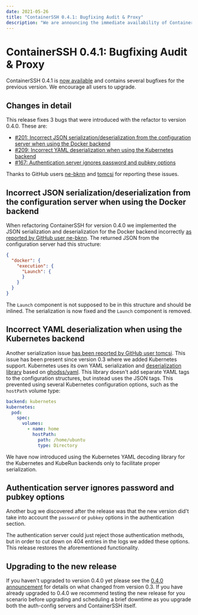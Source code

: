 ```yaml
---
date: 2021-05-26
title: "ContainerSSH 0.4.1: Bugfixing Audit & Proxy"
description: "We are announcing the immediate availability of ContainerSSH 0.4.1: Bugfixing Audit & Proxy"
---
```


# ContainerSSH 0.4.1: Bugfixing Audit & Proxy

ContainerSSH 0.4.1 is [now available](/downloads/) and contains several bugfixes for the previous version. We encourage all users to upgrade. 

<!-- more -->

## Changes in detail

This release fixes 3 bugs that were introduced with the refactor to version 0.4.0. These are:

- [#201: Incorrect JSON serialization/deserialization from the configuration server when using the Docker backend](https://github.com/containerssh/containerssh/issues/201)
- [#209: Incorrect YAML deserialization when using the Kubernetes backend](https://github.com/containerssh/containerssh/issues/209)
- [#167: Authentication server ignores password and pubkey options](https://github.com/containerssh/containerssh/issues/167)

Thanks to GitHub users [ne-bknn](https://github.com/ne-bknn) and [tomcsi](https://github.com/tomcsi) for reporting these issues.

## Incorrect JSON serialization/deserialization from the configuration server when using the Docker backend

When refactoring ContainerSSH for version 0.4.0 we implemented the JSON serialization and deserialization for the Docker backend incorrectly [as reported by GitHub user ne-bknn](https://github.com/containerssh/containerssh/issues/201). The returned JSON from the configuration server had this structure:

```json
{
  "docker": {
    "execution": {
      "Launch": {
      }
    }
  }
}
```

The `Launch` component is not supposed to be in this structure and should be inlined. The serialization is now fixed and the `Launch` component is removed.

## Incorrect YAML deserialization when using the Kubernetes backend

Another serialization issue [has been reported by GitHub user tomcsi](https://github.com/containerssh/containerssh/issues/209). This issue has been present since version 0.3 where we added Kubernetes support. Kubernetes uses its own YAML serialization and [deserialization library](https://sigs.k8s.io/yaml) based on [ghodss/yaml](https://github.com/ghodss/yaml). This library doesn't add separate YAML tags to the configuration structures, but instead uses the JSON tags. This prevented using several Kubernetes configuration options, such as the `hostPath` volume type:

```yaml
backend: kubernetes
kubernetes:
  pod:
    spec:
      volumes:
        - name: home
          hostPath:
            path: /home/ubuntu
            type: Directory
```

We have now introduced using the Kubernetes YAML decoding library for the Kubernetes and KubeRun backends only to facilitate proper serialization. 

## Authentication server ignores password and pubkey options

Another bug we discovered after the release was that the new version did't take into account the `password` or `pubkey` options in the authentication section.

The authentication server could just reject those authentication methods, but in order to cut down on 404 entries in the logs we added these options. This release restores the aforementioned functionality.

## Upgrading to the new release

If you haven't upgraded to version 0.4.0 yet please see the [0.4.0 announcement](../../04/01/containerssh-0-4.md) for details on what changed from version 0.3. If you have already upgraded to 0.4.0 we recommend testing the new release for you scenario before upgrading and scheduling a brief downtime as you upgrade both the auth-config servers and ContainerSSH itself.
